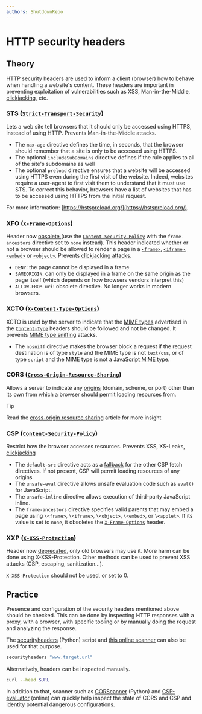 ```yaml
---
authors: ShutdownRepo
---
```


# HTTP security headers

## Theory

HTTP security headers are used to inform a client (browser) how to behave when handling a website's content. These headers are important in preventing exploitation of vulnerabilities such as XSS, Man-in-the-Middle, [clickjacking](https://owasp.org/www-community/attacks/Clickjacking), etc.

### STS ([`Strict-Transport-Security`](https://developer.mozilla.org/en-US/docs/Web/HTTP/Headers/Strict-Transport-Security))

Lets a web site tell browsers that it should only be accessed using HTTPS, instead of using HTTP. Prevents Man-in-the-Middle attacks.

* The `max-age` directive defines the time, in seconds, that the browser should remember that a site is only to be accessed using HTTPS.
* The optional `includeSubDomains` directive defines if the rule applies to all of the site's subdomains as well
* The optional `preload` directive ensures that a website will be accessed using HTTPS even during the first visit of the website. Indeed, websites require a user-agent to first visit them to understand that it must use STS. To correct this behavior, browsers have a list of websites that has to be accessed using HTTPS from the initial request. 

 For more information: [https://hstspreload.org/](https://hstspreload.org/).

### XFO ([`X-Frame-Options`](https://developer.mozilla.org/en-US/docs/Web/HTTP/Headers/X-Frame-Options))

Header now [obsolete ](https://www.w3.org/TR/CSP2/#frame-ancestors-and-frame-options)(use the [`Content-Security-Policy`](./#csp-content-security-policy) with the `frame-ancestors` directive set to `none` instead). This header indicated whether or not a browser should be allowed to render a page in a [`<frame>`](https://developer.mozilla.org/en-US/docs/Web/HTML/Element/frame), [`<iframe>`](https://developer.mozilla.org/en-US/docs/Web/HTML/Element/iframe), [`<embed>`](https://developer.mozilla.org/en-US/docs/Web/HTML/Element/embed) or [`<object>`](https://developer.mozilla.org/en-US/docs/Web/HTML/Element/object). Prevents [clickjacking attacks](clickjacking/index). 

* `DENY`: the page cannot be displayed in a frame
* `SAMEORIGIN`: can only be displayed in a frame on the same origin as the page itself (which depends on how browsers vendors interpret this)
* `ALLOW-FROM uri`: obsolete directive. No longer works in modern browsers.

### XCTO ([`X-Content-Type-Options`](https://developer.mozilla.org/en-US/docs/Web/HTTP/Headers/X-Content-Type-Options)) 

XCTO is used by the server to indicate that the [MIME types](https://developer.mozilla.org/en-US/docs/Web/HTTP/Basics_of_HTTP/MIME_types) advertised in the [`Content-Type`](https://developer.mozilla.org/en-US/docs/Web/HTTP/Headers/Content-Type) headers should be followed and not be changed. It prevents [MIME type sniffing](mime-sniffing) attacks.

* The `nosniff` directive makes the browser block a request if the request destination is of type `style` and the MIME type is not `text/css`, or of type `script` and the MIME type is not a [JavaScript MIME type](https://html.spec.whatwg.org/multipage/scripting.html#javascript-mime-type).

### CORS ([`Cross-Origin-Resource-Sharing`](https://developer.mozilla.org/en-US/docs/Web/HTTP/CORS)) 

Allows a server to indicate any [origins](https://developer.mozilla.org/en-US/docs/Glossary/Origin) (domain, scheme, or port) other than its own from which a browser should permit loading resources from.


> [!TIP]
> Read the [cross-origin resource sharing](cors/index) article for more insight


### CSP ([`Content-Security-Policy`](https://developer.mozilla.org/en-US/docs/Web/HTTP/CSP)) 

Restrict how the browser accesses resources. Prevents XSS, XS-Leaks, [clickjacking](clickjacking/index)

* The `default-src` directive acts as a [fallback](https://content-security-policy.com/default-src/) for the other CSP fetch directives. If not present, CSP will permit loading resources of any origins
* The `unsafe-eval` directive allows unsafe evaluation code such as `eval()` for JavaScript.
* The `unsafe-inline` directive allows execution of third-party JavaScript inline.
* The `frame-ancestors` directive specifies valid parents that may embed a page using `\<frame>`, `\<iframe>`, `\<object>`, `\<embed>`, or `\<applet>`. If its value is set to `none`, it obsoletes the [`X-Frame-Options`](./#xfo-x-frame-options) header.

### XXP ([`X-XSS-Protection`](https://developer.mozilla.org/en-US/docs/Web/HTTP/Headers/X-XSS-Protection))

Header now [deprecated](https://developer.mozilla.org/en-US/docs/Web/HTTP/Headers/X-XSS-Protection), only old browsers may use it. More harm can be done using X-XSS-Protection. Other methods can be used to prevent XSS attacks (CSP, escaping, sanitization...). 

`X-XSS-Protection` should not be used, or set to 0.

## Practice

Presence and configuration of the security headers mentioned above should be checked. This can be done by inspecting HTTP responses with a proxy, with a browser, with specific tooling or by manually doing the request and analyzing the response.

The [securityheaders](https://github.com/koenbuyens/securityheaders) (Python) script and [this online scanner](https://securityheaders.com/) can also be used for that purpose.

```bash
securityheaders "www.target.url"
```

Alternatively, headers can be inspected manually.

```bash
curl --head $URL
```

In addition to that, scanner such as [CORScanner](https://github.com/chenjj/CORScanner) (Python) and [CSP-evaluator](https://csp-evaluator.withgoogle.com/) (online) can quickly help inspect the state of CORS and CSP and identity potential dangerous configurations.
